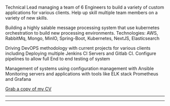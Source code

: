 Technical Lead managing a team of 6 Engineers to build a variety of custom applications for various clients. Help up skill multiple team members on a
variety of new skills.

Building a highly salable message processing system that use kubernetes
orchestration to build new processing environments. Technologies: AWS,
RabbitMq, Mongo, MinIO, Spring-Boot, Kubernetes, NextJS, Elasticsearch

Driving DevOPS methodology with current projects for various clients including Deploying multiple Jenkins CI Servers and Gitlab CI. Configure pipelines to allow full End to end testing of system 

Management of systems using configuration management with Ansible Monitoring servers and applications with tools like ELK stack  Prometheus and Grafana

[Grab a copy of my CV](./CV_2024.pdf)

----


<!-- # GitHub Stats

<center>

<img src="https://github-readme-stats.vercel.app/api?username=robrotheram&theme=default&hide_border=true&include_all_commits=false&count_private=false"
style="width:100%; padding:0px 80px"/>

<img src="https://github-readme-streak-stats.herokuapp.com/?user=robrotheram&theme=default&hide_border=true"
style="width:100%; padding:0px 80px"/>

<img src="https://github-readme-stats.vercel.app/api/top-langs/?username=robrotheram&theme=default&hide_border=true&include_all_commits=false&count_private=false&layout=compact&hide=css,html"
style="width:100%; padding:0px 80px"/>

</center> -->

----